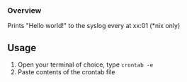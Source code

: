 ### Overview

Prints "Hello world!" to the syslog every at xx:01 (*nix only)

## Usage

1. Open your terminal of choice, type ```crontab -e```
2. Paste contents of the crontab file
